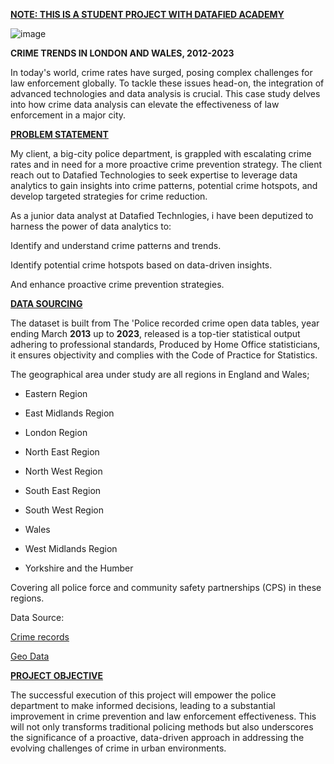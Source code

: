 **<ins>NOTE: THIS IS A STUDENT PROJECT WITH DATAFIED ACADEMY<ins>**

![image](https://github.com/Amiphel/Datafied-first-guided-project-Power-BI-/assets/157698401/3e5c49a4-85af-41af-8769-050b239e3e97)

**CRIME TRENDS IN LONDON AND WALES, 2012-2023**


In today's world, crime rates have surged, posing complex challenges for law enforcement globally. To tackle these issues head-on, the integration of advanced technologies and data analysis is crucial. This case study delves into how crime data analysis can elevate the effectiveness of law enforcement in a major city.



**<ins>PROBLEM STATEMENT<ins>**

My client, a big-city police department, is grappled with escalating crime rates and in need for a more proactive crime prevention strategy. The client reach out to Datafied Technologies to seek expertise to leverage data analytics to gain insights into crime patterns, potential crime hotspots, and develop targeted strategies for crime reduction.


As a junior data analyst at Datafied Technlogies, i have been deputized to harness the power of data analytics to:

Identify and understand crime patterns and trends.

Identify potential crime hotspots based on data-driven insights.

And enhance proactive crime prevention strategies.




**<ins>DATA SOURCING<ins>**

The dataset is built from The 'Police recorded crime open data tables, year ending March **2013** up to **2023**, released is a top-tier statistical output adhering to professional standards, Produced by Home Office statisticians, it ensures objectivity and complies with the Code of Practice for Statistics.

The geographical area under study are all regions in England and Wales;

- Eastern Region

- East Midlands Region

- London Region

- North East Region

- North West Region

- South East Region

- South West Region

- Wales

- West Midlands Region

- Yorkshire and the Humber

Covering all police force and community safety partnerships (CPS) in these regions.

Data Source:

[Crime records](https://docs.google.com/spreadsheets/d/1zXSzFgQ-IV0NWH6zlZWbK4A3irsKjtOpammXa8FUte4/edit#gid=1821703077)

[Geo Data](https://docs.google.com/spreadsheets/d/1wQbjhMO7cj8HoakhEuLeX2-9bZgSAO02UdCLOHE8gBs/edit#gid=893458933)





**<ins>PROJECT OBJECTIVE<ins>**

The successful execution of this project will empower the police department to make informed decisions, leading to a substantial improvement in crime prevention and law enforcement effectiveness. This will not only transforms traditional policing methods but also underscores the significance of a proactive, data-driven approach in addressing the evolving challenges of crime in urban environments.
